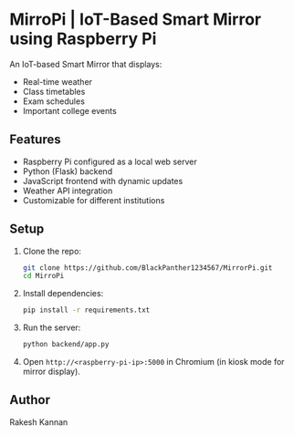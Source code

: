 # MirroPi | IoT-Based Smart Mirror using Raspberry Pi

An IoT-based Smart Mirror that displays:
- Real-time weather
- Class timetables
- Exam schedules
- Important college events

## Features
- Raspberry Pi configured as a local web server
- Python (Flask) backend
- JavaScript frontend with dynamic updates
- Weather API integration
- Customizable for different institutions

## Setup
1. Clone the repo:
   ```bash
   git clone https://github.com/BlackPanther1234567/MirrorPi.git
   cd MirroPi
   ```
2. Install dependencies:
   ```bash
   pip install -r requirements.txt
   ```
3. Run the server:
   ```bash
   python backend/app.py
   ```
4. Open `http://<raspberry-pi-ip>:5000` in Chromium (in kiosk mode for mirror display).

## Author
Rakesh Kannan
